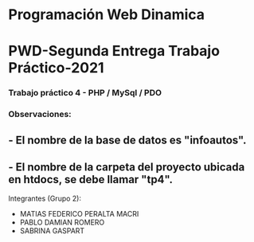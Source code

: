 # Programación Web Dinamica

# PWD-Segunda Entrega Trabajo Práctico-2021
### Trabajo práctico 4 - PHP / MySql / PDO

### Observaciones: 
##     - El nombre de la base de datos es "infoautos".
##     - El nombre de la carpeta del proyecto ubicada en htdocs, se debe llamar "tp4".

Integrantes (Grupo 2):
 * MATIAS FEDERICO PERALTA MACRI
 * PABLO DAMIAN ROMERO
 * SABRINA GASPART
